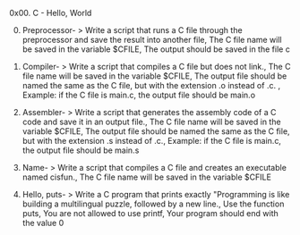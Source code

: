 0x00. C - Hello, World

0. Preprocessor- > Write a script that runs a C file through the preprocessor and save the result into another file,
The C file name will be saved in the variable $CFILE, The output should be saved in the file c

1. Compiler- > Write a script that compiles a C file but does not link., The C file name will be saved in the variable $CFILE, The output file should be named the same as the C file, but with the extension .o instead of .c. , Example: if the C file is main.c, the output file should be main.o

2.  Assembler- > Write a script that generates the assembly code of a C code and save it in an output file., The C file name will be saved in the variable $CFILE, The output file should be named the same as the C file, but with the extension .s instead of .c., Example: if the C file is main.c, the output file should be main.s

3. Name- > Write a script that compiles a C file and creates an executable named cisfun., The C file name will be saved in the variable $CFILE

4. Hello, puts- > Write a C program that prints exactly "Programming is like building a multilingual puzzle, followed by a new line., Use the function puts, You are not allowed to use printf, Your program should end with the value 0

 
